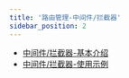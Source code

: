 ```yaml
---
title: '路由管理-中间件/拦截器'
sidebar_position: 2
---
```


- [中间件/拦截器-基本介绍](output/goframe-v2.2-md/WEB服务开发/路由管理/路由管理-中间件拦截器/中间件拦截器-基本介绍)
- [中间件/拦截器-使用示例](output/goframe-v2.2-md/WEB服务开发/路由管理/路由管理-中间件拦截器/中间件拦截器-使用示例)